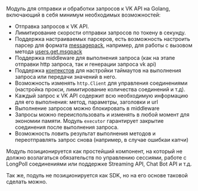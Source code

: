 Модуль для отправки и обработки запросов к VK API на Golang, включающий в себя минимум необходимых возможностей:

- Отправка запросов к VK API.
- Лимитирование скорости отправки запросов по токену в секунду.
- Поддержка настраиваемых парсеров, есть возможность настроить парсер для формата [messagepack](https://msgpack.org/), например, для работы с вызовом метода [users.get.msgpack](https://api.vk.com/method/users.get.msgpack)
- Поддержка middleware для выполнения запроса (как на этапе отправки http запроса, так и генерации запроса vk api)
- Поддержка [контекстов](https://pkg.go.dev/context) для настройки таймаутов на выполнения запроса или передачи значений в него.
- Возможность изменять `http.Client` для управления соединениями (настройка прокси, лимитирование количества соединений и т.д).
- Каждый запрос к VK API содержит всю необходимую информацию для его выполнения: метод, параметры, заголовки и url
- Выполнение запросов можно блокировать в middleware
- Запросы можно переиспользовать и изменять в любой момент для экономии памяти. Модуль `executor` гарантирует закрытие соединения после выполнения запроса.
- Возможность ловить результат выполнения методов и переотправлять запрос снова (например, в случае ошибкаи капчи)

Модуль позиционируется как простейший компонент, на который не должно возлагаться обязательств по управлению сессиями, работе с LongPoll соединениями или поддержке Streaming API, Chat Bot API и т.д. 

Так же, подуль не позиционируется как SDK, но на его основе таковой сделать можно.